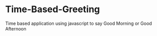 # Time-Based-Greeting

Time based application using javascript to say Good Morning or Good Afternoon
